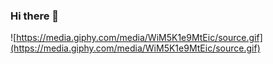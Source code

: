 ### Hi there 👋

![https://media.giphy.com/media/WiM5K1e9MtEic/source.gif](https://media.giphy.com/media/WiM5K1e9MtEic/source.gif)

